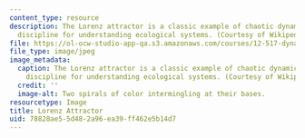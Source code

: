 ```yaml
---
content_type: resource
description: The Lorenz attractor is a classic example of chaotic dynamics, an essential
  discipline for understanding ecological systems. (Courtesy of Wikipedia Commons.)
file: https://ol-ocw-studio-app-qa.s3.amazonaws.com/courses/12-517-dynamics-of-complex-systems-ecological-theory-spring-2001/78828ae55d482a96ea39ff462e5b14d7_12-517s01.jpg
file_type: image/jpeg
image_metadata:
  caption: The Lorenz attractor is a classic example of chaotic dynamics, an essential
    discipline for understanding ecological systems. (Courtesy of Wikipedia Commons.)
  credit: ''
  image-alt: Two spirals of color intermingling at their bases.
resourcetype: Image
title: Lorenz Attractor
uid: 78828ae5-5d48-2a96-ea39-ff462e5b14d7
---
```

